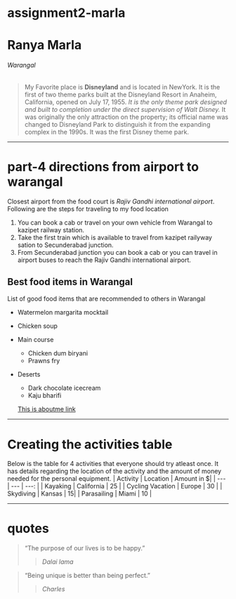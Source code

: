 # assignment2-marla
# Ranya Marla
###### Warangal
> My Favorite place is **Disneyland** and is located in NewYork. It is the first of two theme parks built at the Disneyland Resort in Anaheim, California, opened on July 17, 1955. *It is the only theme park designed and built to completion under the direct supervision of Walt Disney.* It was originally the only attraction on the property; its official name was changed to Disneyland Park to distinguish it from the expanding complex in the 1990s. It was the first Disney theme park.

***

# part-4 directions from airport to warangal

Closest airport from the food court is *Rajiv Gandhi international airport*.<br>
Following are the steps for traveling to my food location

1. You can book a cab or travel on your own vehicle from Warangal to kazipet railway station.
2. Take the first train which is available to travel from kazipet railyway sation to Secunderabad junction.
3. From Secunderabad junction you can book a cab or you can travel in airport buses to reach the Rajiv Gandhi international airport.

## Best food items in Warangal
List of good food items that are recommended to others in Warangal
- Watermelon margarita mocktail
- Chicken soup
- Main course
    - Chicken dum biryani
    - Prawns fry
- Deserts
    - Dark chocolate icecream
    - Kaju bharifi

    [This is aboutme link](https://github.com/RanyaReddy/assignment2-marla/blob/main/AboutMe.md)

***

# Creating the activities table

Below is the table for 4 activities that everyone should try atleast once. It has details regarding the location of the activity and the amount of money needed for the personal equipment.
| Activity | Location | Amount in $|
| --- | --- | ---: |
| Kayaking | California | 25 |
| Cycling Vacation | Europe | 30 |
| Skydiving | Kansas | 15|
| Parasailing | Miami | 10 |

***
# quotes

> “The purpose of our lives is to be happy.”
>> *Dalai lama*

> “Being unique is better than being perfect.”
>> *Charles*